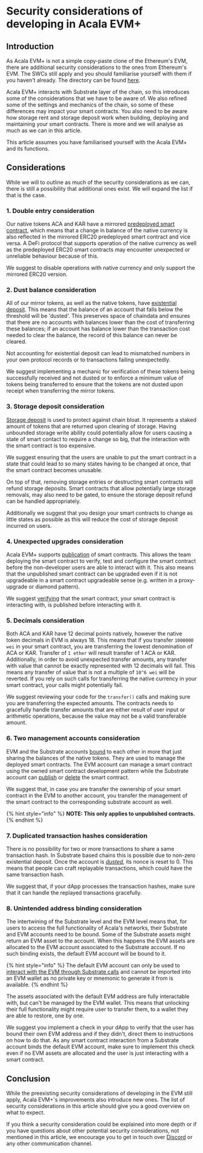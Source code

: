 # Security considerations of developing in Acala EVM+

## Introduction

As Acala EVM+ is not a simple copy-paste clone of the Ethereum's EVM, there are additional security considerations to the ones from Ethereum's EVM. The SWCs still apply and you should familiarise yourself with them if you haven't already. The directory can be found [here](https://swcregistry.io/).

Acala EVM+ interacts with Substrate layer of the chain, so this introduces some of the considerations that we have to be aware of. We also refined some of the settings and mechanics of the chain, so some of these differences may impact your smart contracts. You also need to be aware how storage rent and storage deposit work when building, deploying and maintaining your smart contracts. There is more and we will analyse as much as we can in this article.

This article assumes you have familiarised yourself with the Acala EVM+ and its functions.

## Considerations

While we will to outline as much of the security considerations as we can, there is still a possibility that additional ones exist. We will expand the list if that is the case.

### 1. Double entry consideration

Our native tokens ACA and KAR have a mirrored [predeployed smart contract](../network/precompiled-and-predeployed-smart-contracts/), which means that a change in balance of the native currency is also reflected in the mirrored ERC20 predeployed smart contract and vice versa. A DeFi protocol that supports operation of the native currency as well as the predeployed ERC20 smart contracts may encounter unexpected or unreliable behaviour because of this.

We suggest to disable operations with native currency and only support the mirrored ERC20 version.

### 2. Dust balance consideration

All of our mirror tokens, as well as the native tokens, have [existential deposit](https://wiki.acala.network/get-started/acala-network/acala-account#existential-deposit). This means that the balance of an account that falls below the threshold will be 'dusted'. This preserves space of chaindata and ensures that there are no accounts with balances lower than the cost of transferring these balances; if an account has balance lower than the transaction cost needed to clear the balance, the record of this balance can never be cleared.

Not accounting for existential deposit can lead to mismatched numbers in your own protocol records or to transactions failing unexpectedly.

We suggest implementing a mechanic for verification of these tokens being successfully received and not dusted or to enforce a minimum value of tokens being transferred to ensure that the tokens are not dusted upon receipt when transferring the mirror tokens.

### 3. Storage deposit consideration

[Storage deposit](about-acala-evm+.md#renting-storage) is used to protect against chain bloat. It represents a staked amount of tokens that are returned upon clearing of storage. Having unbounded storage write ability could potentially allow for users causing a state of smart contact to require a change so big, that the interaction with the smart contract is too expensive.

We suggest ensuring that the users are unable to put the smart contract in a state that could lead to so many states having to be changed at once, that the smart contract becomes unusable.

On top of that, removing storage entries or destructing smart contracts will refund storage deposits. Smart contracts that allow potentially large storage removals, may also need to be gated, to ensure the storage deposit refund can be handled appropriately.

Additionally we suggest that you design your smart contracts to change as little states as possible as this will reduce the cost of storage deposit incurred on users.

### 4. Unexpected upgrades consideration

Acala EVM+ supports [publication](../tooling/development-account/publishing-a-smart-contract.md#mark-a-given-contract-as-published-in-the-developer-section-of-the-polkadot-app) of smart contracts. This allows the team deploying the smart contract to verify, test and configure the smart contract before the non-developer users are able to interact with it. This also means that the unpublished smart contract can be upgraded even if it is not upgradeable in a smart contract upgradeable sense (e.g. written in a proxy-upgrade or diamond pattern).

We suggest [verifying](../tooling/development-account/publishing-a-smart-contract.md#verify-that-the-smart-contract-has-been-published-successfully) that the smart contract, your smart contract is interacting with, is published before interacting with it.

### 5. Decimals consideration

Both ACA and KAR have 12 decimal points natively, however the native token decimals in EVM is always 18. This means that if you transfer `1000000 wei` in your smart contract, you are transferring the lowest denomination of ACA or KAR. Transfer of `1 ether` will result transfer of 1 ACA or KAR. Additionally, in order to avoid unexpected transfer amounts, any transfer with value that cannot be exactly represented with 12 decimals will fail. This means any transfer of value that is not a multiple of `10^6 wei` will be reverted. If you rely on such calls for transferring the native currency in your smart contract, your calls might potentially fail.

We suggest reviewing your code for the `transfer()` calls and making sure you are transferring the expected amounts. The contracts needs to gracefully handle transfer amounts that are either result of user input or arithmetic operations, because the value may not be a valid transferable amount.

### 6. Two management accounts consideration

EVM and the Substrate accounts [bound](../tooling/development-account/#bind-accounts) to each other in more that just sharing the balances of the native tokens. They are used to manage the deployed smart contracts. The EVM account can manage a smart contract using the owned smart contract development pattern while the Substrate account can [publish](../tooling/development-account/publishing-a-smart-contract.md) or [delete](../tooling/development-account/deleting-a-smart-contract.md) the smart contract.

We suggest that, in case you are transfer the ownership of your smart contract in the EVM to another account, you transfer the management of the smart contract to the corresponding substrate account as well.

{% hint style="info" %}
**NOTE: This only applies to unpublished contracts.**
{% endhint %}

### 7. Duplicated transaction hashes consideration

There is no possibility for two or more transactions to share a same transaction hash. In Substrate based chains this is possible due to non-zero existential deposit. Once the account is [_dusted_](security-considerations-of-developing-in-acala-evm+.md#2.-dust-balance-consideration), its nonce is reset to 0. This means that people can craft replayable transactions, which could have the same transaction hash.

We suggest that, if your dApp processes the transaction hashes, make sure that it can handle the replayed transactions gracefully.

### 8. Unintended address binding consideration

The intertwining of the Substrate level and the EVM level means that, for users to access the full functionality of Acala's networks, their Substrate and EVM accounts need to be bound. Some of the Substrate assets might return an EVM asset to the account. When this happens the EVM assets are allocated to the EVM account associated to the Substrate account. If no such binding exists, the default EVM account will be bound to it.

{% hint style="info" %}
The default EVM account can only be used to [interact with the EVM through Substrate calls](../special-features/using-bodhi.js-to-deploy-smart-contract-and-interact-with-it.md) and cannot be imported into an EVM wallet as no private key or mnemonic to generate it from is available.
{% endhint %}

The assets associated with the default EVM address are fully interactable with, but can't be managed by the EVM wallet. This means that unlocking their full functionality might require user to transfer them, to a wallet they are able to restore, one by one.

We suggest you implement a check in your dApp to verify that the user has bound their own EVM address and if they didn't, direct them to instructions on how to do that. As any smart contract interaction from a Substrate account binds the default EVM account, make sure to implement this check even if no EVM assets are allocated and the user is just interacting with a smart contract.

## Conclusion

While the preexisting security considerations of developing in the EVM still apply, Acala EVM+'s improvements also introduce new ones. The list of security considerations in this article should give you a good overview on what to expect.

If you think a security consideration could be explained into more depth or if you have questions about other potential security considerations, not mentioned in this article, we encourage you to get in touch over [Discord](https://www.acala.gg/) or any other communication channel.

